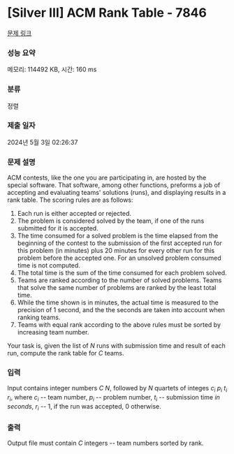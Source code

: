 # [Silver III] ACM Rank Table - 7846 

[문제 링크](https://www.acmicpc.net/problem/7846) 

### 성능 요약

메모리: 114492 KB, 시간: 160 ms

### 분류

정렬

### 제출 일자

2024년 5월 3일 02:26:37

### 문제 설명

<p>ACM contests, like the one you are participating in, are hosted by the special software. That software, among other functions, preforms a job of accepting and evaluating teams' solutions (runs), and displaying results in a rank table. The scoring rules are as follows:</p>

<ol>
	<li>Each run is either accepted or rejected.</li>
	<li>The problem is considered solved by the team, if one of the runs submitted for it is accepted.</li>
	<li>The time consumed for a solved problem is the time elapsed from the beginning of the contest to the submission of the first accepted run for this problem (in minutes) plus 20 minutes for every other run for this problem before the accepted one. For an unsolved problem consumed time is not computed.</li>
	<li>The total time is the sum of the time consumed for each problem solved.</li>
	<li>Teams are ranked according to the number of solved problems. Teams that solve the same number of problems are ranked by the least total time.</li>
	<li>While the time shown is in minutes, the actual time is measured to the precision of 1 second, and the the seconds are taken into account when ranking teams.</li>
	<li>Teams with equal rank according to the above rules must be sorted by increasing team number.</li>
</ol>

<p> </p>

<p>Your task is, given the list of <i>N</i> runs with submission time and result of each run, compute the rank table for <i>C</i> teams.</p>

### 입력 

 <p>Input contains integer numbers <i>C</i> <i>N</i>, followed by <i>N</i> quartets of integes <i>c<sub>i</sub></i> <i>p<sub>i</sub></i> <i>t<sub>i</sub></i> <i>r<sub>i</sub></i>, where <i>c<sub>i</sub></i> -- team number, <i>p<sub>i</sub></i> -- problem number, <i>t<sub>i</sub></i> -- submission time <i>in seconds</i>, <i>r<sub>i</sub></i> -- 1, if the run was accepted, 0 otherwise.</p>

### 출력 

 <p>Output file must contain <i>C</i> integers -- team numbers sorted by rank.</p>

